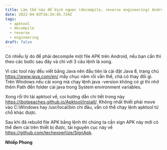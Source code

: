 ```yaml
---
title: Làm thế nào để dịch ngược (decompile, reverse engineering) Android APK
date: 2022-04-03T16:34:45.734Z
tags:
  - apktool
  - decompile
  - reverse
  - engineering
draft: false
---
```

<!--StartFragment-->

Có nhiều lý do để phải decompile một file APK trên Android, nếu bạn cần thì theo các bước sau đây và chỉ với 3 câu lệnh là xong.

Vì các tool này đều viết bằng Java nên đầu tiên là cài đặt Java 8, trang chủ [](https://www.java.com/en/)<https://www.java.com/en/> mấy chục năm rồi vẫn thế, chả có thay đổi gì. Trên Windows nếu cài xong mà chạy lệnh java -version không có gì thì nhớ thêm Path đến folder cài java trong System environment variables.

Xong rồi thì tải apktool về, coi hướng dẫn chi tiết trong này [](https://ibotpeaches.github.io/Apktool/install/)<https://ibotpeaches.github.io/Apktool/install/>. Không nhất thiết phải move vào C:\Windows hay /usr/local/bin chi đâu, vẫn có thể chạy lệnh apktool từ chỗ khác được.

Sau khi đã rebuild file APK bằng lệnh thì chúng ta cần sign APK này mới có thể đem cài trên thiết bị được, tải nguyên cục này về [](https://github.com/techexpertize/SignApk)<https://github.com/techexpertize/SignApk>.

**Nhiếp Phong**

<!--EndFragment-->
